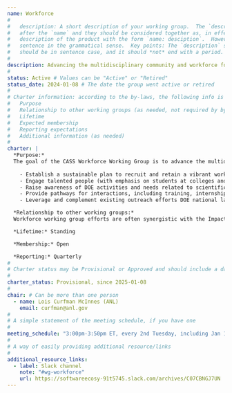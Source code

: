 ```yaml
---
name: Workforce
#
#   description: A short description of your working group.  The `description` is always shown immediately 
#   after the `name` and they should be considered together as, in effect constructing a sentence-length 
#   description of the product with the form `name: desciption`.  However it does not need to be a complete 
#   sentence in the grammatical sense.  Key points: The `description` should *not* repeat the `name`, it 
#   should be in sentence case, and it should *not* end with a period.
# 
description: Advancing the multidisciplinary community and workforce for next-generation computing sciences, with emphasis on scientific software
#
status: Active # Values can be "Active" or "Retired"
status_date: 2024-01-08 # The date the group went active or retired
#
# Charter information: according to the by-laws, the following info is expected:
#   Purpose
#   Relationship to other working groups (as needed, not required by by-laws)
#   Lifetime
#   Expected membership
#   Reporting expectations
#   Additional information (as needed)
#
charter: |
  *Purpose:*
  The goal of the CASS Workforce Working Group is to advance the multidisciplinary community and workforce for next-generation computing sciences, with emphasis on scientific software as a cornerstone of sustained collaboration and scientific progress.  Our mission:
   
    - Establish a sustainable plan to recruit and retain a vibrant workforce in the DOE HPC/AI community by fostering a supportive culture within the computing sciences at DOE national laboratories.
    - Engage talented people (with emphasis on students at colleges and universities throughout the U.S.) with the potential for strong skills and interest in HPC/AI 
    - Raise awareness of DOE activities and needs related to scientific applications, software technologies, hardware, and infrastructure
    - Provide pathways for interactions, including training, internships, collaborations, and careers
    - Leverage and complement existing outreach efforts DOE national laboratories, computing facilities, and the HPC computational science community.

  *Relationship to other working groups:*
  Workforce working group efforts are often synergistic with the Impact Framework and User-Developer Experience (UDX) working groups. 

  *Lifetime:* Standing

  *Membership:* Open

  *Reporting:* Quarterly
#
# Charter status may be Provisional or Approved and should include a date
#
charter_status: Provisional, since 2025-01-08
#
chair: # Can be more than one person
  - name: Lois Curfman McInnes (ANL)
    email: curfman@anl.gov
#
# A simple statement of the meeting schedule, if you have one
#
meeting_schedule: "3:00pm-3:50pm ET, every 2nd Tuesday, including Jan 14, 2025"
#
# A way of easily providing additional resource/links
#
additional_resource_links:
  - label: Slack channel
    note: "#wg-workforce"
    url: https://softwareecosy-91t5745.slack.com/archives/C07CBNGJ7UN
---
```

